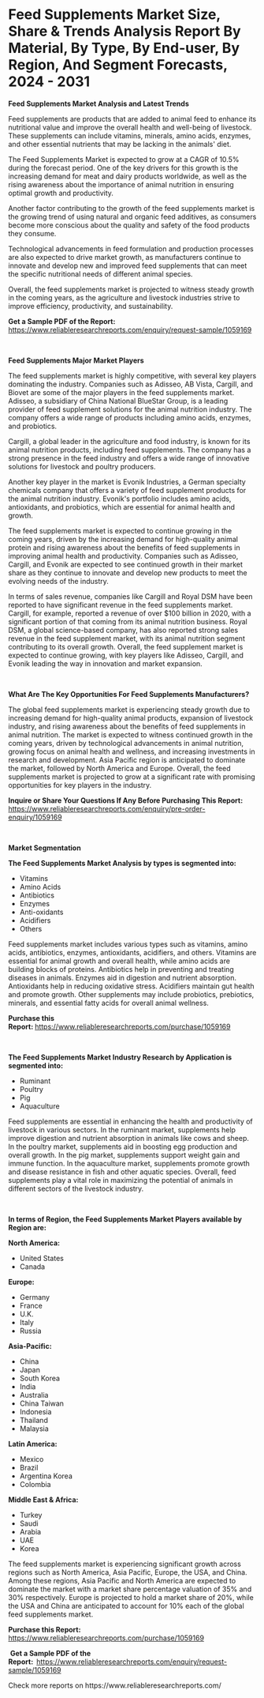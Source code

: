 <p><h1>Feed Supplements Market Size, Share & Trends Analysis Report By Material, By Type, By End-user, By Region, And Segment Forecasts, 2024 - 2031</h1></p><p><strong>Feed Supplements Market Analysis and Latest Trends</strong></p>
<p><p>Feed supplements are products that are added to animal feed to enhance its nutritional value and improve the overall health and well-being of livestock. These supplements can include vitamins, minerals, amino acids, enzymes, and other essential nutrients that may be lacking in the animals' diet.</p><p>The Feed Supplements Market is expected to grow at a CAGR of 10.5% during the forecast period. One of the key drivers for this growth is the increasing demand for meat and dairy products worldwide, as well as the rising awareness about the importance of animal nutrition in ensuring optimal growth and productivity.</p><p>Another factor contributing to the growth of the feed supplements market is the growing trend of using natural and organic feed additives, as consumers become more conscious about the quality and safety of the food products they consume.</p><p>Technological advancements in feed formulation and production processes are also expected to drive market growth, as manufacturers continue to innovate and develop new and improved feed supplements that can meet the specific nutritional needs of different animal species.</p><p>Overall, the feed supplements market is projected to witness steady growth in the coming years, as the agriculture and livestock industries strive to improve efficiency, productivity, and sustainability.</p></p>
<p><strong>Get a Sample PDF of the Report:&nbsp;</strong> <a href="https://www.reliableresearchreports.com/enquiry/request-sample/1059169">https://www.reliableresearchreports.com/enquiry/request-sample/1059169</a></p>
<p>&nbsp;</p>
<p><strong>Feed Supplements Major Market Players</strong></p>
<p><p>The feed supplements market is highly competitive, with several key players dominating the industry. Companies such as Adisseo, AB Vista, Cargill, and Biovet are some of the major players in the feed supplements market. Adisseo, a subsidiary of China National BlueStar Group, is a leading provider of feed supplement solutions for the animal nutrition industry. The company offers a wide range of products including amino acids, enzymes, and probiotics.</p><p>Cargill, a global leader in the agriculture and food industry, is known for its animal nutrition products, including feed supplements. The company has a strong presence in the feed industry and offers a wide range of innovative solutions for livestock and poultry producers.</p><p>Another key player in the market is Evonik Industries, a German specialty chemicals company that offers a variety of feed supplement products for the animal nutrition industry. Evonik's portfolio includes amino acids, antioxidants, and probiotics, which are essential for animal health and growth.</p><p>The feed supplements market is expected to continue growing in the coming years, driven by the increasing demand for high-quality animal protein and rising awareness about the benefits of feed supplements in improving animal health and productivity. Companies such as Adisseo, Cargill, and Evonik are expected to see continued growth in their market share as they continue to innovate and develop new products to meet the evolving needs of the industry.</p><p>In terms of sales revenue, companies like Cargill and Royal DSM have been reported to have significant revenue in the feed supplements market. Cargill, for example, reported a revenue of over $100 billion in 2020, with a significant portion of that coming from its animal nutrition business. Royal DSM, a global science-based company, has also reported strong sales revenue in the feed supplement market, with its animal nutrition segment contributing to its overall growth. Overall, the feed supplement market is expected to continue growing, with key players like Adisseo, Cargill, and Evonik leading the way in innovation and market expansion.</p></p>
<p>&nbsp;</p>
<p><strong>What Are The Key Opportunities For Feed Supplements Manufacturers?</strong></p>
<p><p>The global feed supplements market is experiencing steady growth due to increasing demand for high-quality animal products, expansion of livestock industry, and rising awareness about the benefits of feed supplements in animal nutrition. The market is expected to witness continued growth in the coming years, driven by technological advancements in animal nutrition, growing focus on animal health and wellness, and increasing investments in research and development. Asia Pacific region is anticipated to dominate the market, followed by North America and Europe. Overall, the feed supplements market is projected to grow at a significant rate with promising opportunities for key players in the industry.</p></p>
<p><strong>Inquire or Share Your Questions If Any Before Purchasing This Report:</strong> <a href="https://www.reliableresearchreports.com/enquiry/pre-order-enquiry/1059169">https://www.reliableresearchreports.com/enquiry/pre-order-enquiry/1059169</a></p>
<p>&nbsp;</p>
<p><strong>Market Segmentation</strong></p>
<p><strong>The Feed Supplements Market Analysis by types is segmented into:</strong></p>
<p><ul><li>Vitamins</li><li>Amino Acids</li><li>Antibiotics</li><li>Enzymes</li><li>Anti-oxidants</li><li>Acidifiers</li><li>Others</li></ul></p>
<p><p>Feed supplements market includes various types such as vitamins, amino acids, antibiotics, enzymes, antioxidants, acidifiers, and others. Vitamins are essential for animal growth and overall health, while amino acids are building blocks of proteins. Antibiotics help in preventing and treating diseases in animals. Enzymes aid in digestion and nutrient absorption. Antioxidants help in reducing oxidative stress. Acidifiers maintain gut health and promote growth. Other supplements may include probiotics, prebiotics, minerals, and essential fatty acids for overall animal wellness.</p></p>
<p><strong>Purchase this Report:&nbsp;</strong><a href="https://www.reliableresearchreports.com/purchase/1059169">https://www.reliableresearchreports.com/purchase/1059169</a></p>
<p>&nbsp;</p>
<p><strong>The Feed Supplements Market Industry Research by Application is segmented into:</strong></p>
<p><ul><li>Ruminant</li><li>Poultry</li><li>Pig</li><li>Aquaculture</li></ul></p>
<p><p>Feed supplements are essential in enhancing the health and productivity of livestock in various sectors. In the ruminant market, supplements help improve digestion and nutrient absorption in animals like cows and sheep. In the poultry market, supplements aid in boosting egg production and overall growth. In the pig market, supplements support weight gain and immune function. In the aquaculture market, supplements promote growth and disease resistance in fish and other aquatic species. Overall, feed supplements play a vital role in maximizing the potential of animals in different sectors of the livestock industry.</p></p>
<p>&nbsp;</p>
<p><strong>In terms of Region, the Feed Supplements Market Players available by Region are:</strong></p>
<p>
    <p> <strong> North America: </strong>
        <ul>
            <li>United States</li>
            <li>Canada</li>
        </ul>
        </p> 
    <p> <strong> Europe: </strong>
        <ul>
            <li>Germany</li>
            <li>France</li>
            <li>U.K.</li>
            <li>Italy</li>
            <li>Russia</li>
        </ul>
        </p> 
    <p> <strong> Asia-Pacific: </strong>
        <ul>
            <li>China</li>
            <li>Japan</li>
            <li>South Korea</li>
            <li>India</li>
            <li>Australia</li>
            <li>China Taiwan</li>
            <li>Indonesia</li>
            <li>Thailand</li>
            <li>Malaysia</li>
        </ul>
        </p> 
    <p> <strong> Latin America: </strong>
        <ul>
            <li>Mexico</li>
            <li>Brazil</li>
            <li>Argentina Korea</li>
            <li>Colombia</li>
        </ul>
        </p> 
    <p> <strong> Middle East & Africa: </strong>
        <ul>
            <li>Turkey</li>
            <li>Saudi</li>
            <li>Arabia</li>
            <li>UAE</li>
            <li>Korea</li>
        </ul>
    </p>
    </p>
<p><p>The feed supplements market is experiencing significant growth across regions such as North America, Asia Pacific, Europe, the USA, and China. Among these regions, Asia Pacific and North America are expected to dominate the market with a market share percentage valuation of 35% and 30% respectively. Europe is projected to hold a market share of 20%, while the USA and China are anticipated to account for 10% each of the global feed supplements market.</p></p>
<p><strong>Purchase this Report: </strong><a href="https://www.reliableresearchreports.com/purchase/1059169">https://www.reliableresearchreports.com/purchase/1059169</a></p>
<p>&nbsp;<strong>Get a Sample PDF of the Report:&nbsp;&nbsp;</strong><a href="https://www.reliableresearchreports.com/enquiry/request-sample/1059169">https://www.reliableresearchreports.com/enquiry/request-sample/1059169</a></p>
<p><strong></strong></p>
<p>Check more reports on https://www.reliableresearchreports.com/</p>